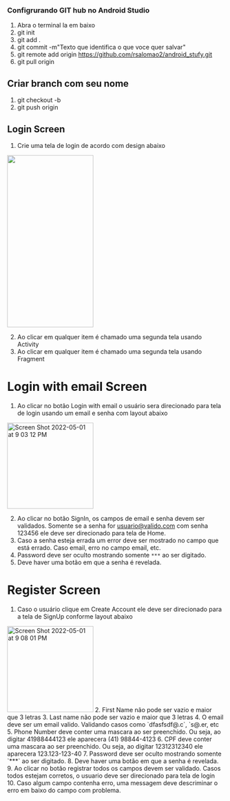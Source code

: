 ### Configrurando GIT hub no Android Studio

1. Abra o terminal la em baixo
2. git init
3. git add .
4. git commit -m"Texto que identifica o que voce quer salvar"
5. git remote add origin https://github.com/rsalomao2/android_stufy.git
6. git pull origin

## Criar branch com seu nome
1. git checkout -b <seu nome>
2. git push origin <seu nome>

  
## Login Screen
  
1. Crie uma tela de login de acordo com design abaixo
  
<img src="https://user-images.githubusercontent.com/12714219/166169962-e089b6ea-b694-4736-830e-9e5397f57a96.png" width="200" height="400" />
  
2. Ao clicar em qualquer item é chamado uma segunda tela usando Activity
3. Ao clicar em qualquer item é chamado uma segunda tela usando Fragment
  
# Login with email Screen
  1. Ao clicar no botão Login with email o usuário sera direcionado para tela de login usando um email e senha com layout abaixo
  
  <img width="200" alt="Screen Shot 2022-05-01 at 9 03 12 PM" src="https://user-images.githubusercontent.com/12714219/166170127-26e479bb-c331-48af-9e63-91504ce44282.png">
  
  2. Ao clicar no botão SignIn, os campos de email e senha devem ser validados. Somente se a senha for usuario@valido.com com senha 123456 ele deve ser direcionado para tela de Home.
  3. Caso a senha esteja errada um error deve ser mostrado no campo que está errado. Caso email, erro no campo email, etc.
  4. Password deve ser oculto mostrando somente `***` ao ser digitado. 
  5. Deve haver uma botão em que a senha é revelada.
  
  
 # Register Screen
  1. Caso o usuário clique em Create Account ele deve ser direcionado para a tela de SignUp conforme layout abaixo
  
  <img width="200" alt="Screen Shot 2022-05-01 at 9 08 01 PM" src="https://user-images.githubusercontent.com/12714219/166170312-f38dca13-95e6-4c21-881e-156b7e09a574.png">
  2. First Name não pode ser vazio e maior que 3 letras
  3. Last name não pode ser vazio e maior que 3 letras
  4. O email deve ser um email valido. Validando casos como `dfasfsdf@.c`, `s@.er, etc
  5. Phone Number deve conter uma mascara ao ser preenchido. Ou seja, ao digitar 41988444123 ele aparecera (41) 98844-4123
  6. CPF deve conter uma mascara ao ser preenchido. Ou seja, ao digitar 12312312340 ele aparecera 123.123-123-40
  7. Password deve ser oculto mostrando somente `***` ao ser digitado. 
  8. Deve haver uma botão em que a senha é revelada.
  9. Ao clicar no botão registrar todos os campos devem ser validado. Casos todos estejam corretos, o usuario deve ser direcionado para tela de login
  10. Caso algum campo contenha erro, uma messagem deve descriminar o erro em baixo do campo com problema.
  

  
